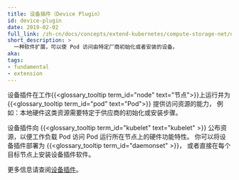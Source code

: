 ```yaml
---
title: 设备插件（Device Plugin）
id: device-plugin
date: 2019-02-02
full_link: /zh-cn/docs/concepts/extend-kubernetes/compute-storage-net/device-plugins/
short_description: >
  一种软件扩展，可以使 Pod 访问由特定厂商初始化或者安装的设备。
aka:
tags:
- fundamental
- extension
---
```


设备插件在工作{{<glossary_tooltip term_id="node" text="节点">}}上运行并为
{{<glossary_tooltip term_id="pod" text="Pod">}} 提供访问资源的能力，
例如：本地硬件这类资源需要特定于供应商的初始化或安装步骤。


设备插件向 {{<glossary_tooltip term_id="kubelet" text="kubelet" >}} 公布资源，以便工作负载
Pod 访问 Pod 运行所在节点上的硬件功能特性。
你可以将设备插件部署为 {{<glossary_tooltip term_id="daemonset" >}}，
或者直接在每个目标节点上安装设备插件软件。

更多信息请查阅[设备插件](/zh-cn/docs/concepts/extend-kubernetes/compute-storage-net/device-plugins/)。
